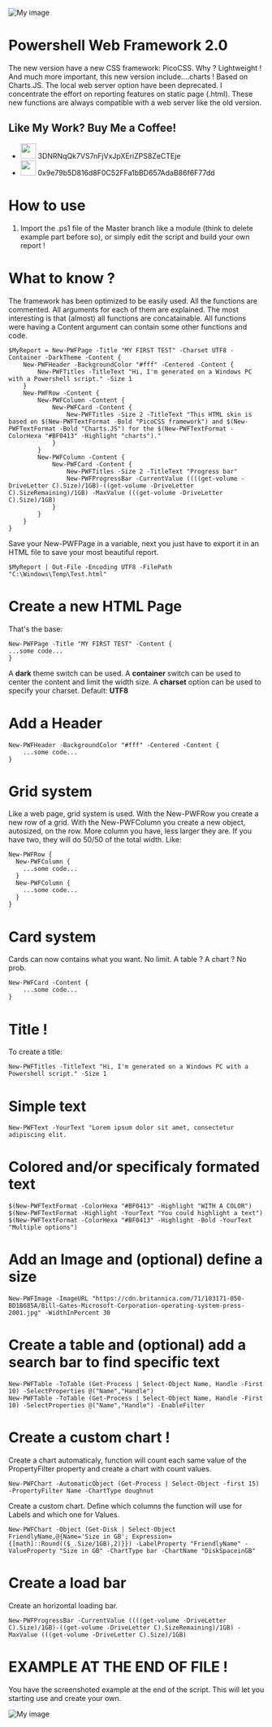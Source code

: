 ![My image](https://github.com/qschweitzer/Powershell-HTML5-Reporting/blob/master/docs/2021-10-26%2017_59_23-Clipboard.jpg)
# Powershell Web Framework 2.0
The new version have a new CSS framework: PicoCSS. Why ? Lightweight !
And much more important, this new version include....charts ! Based on Charts.JS.
The local web server option have been deprecated. I concentrate the effort on reporting features on static page (.html). These new functions are always compatible with a web server like the old version.

##  Like My Work? Buy Me a Coffee!

* <img src="https://upload.wikimedia.org/wikipedia/commons/thumb/4/46/Bitcoin.svg/1024px-Bitcoin.svg.png" width="30"> 3DNRNqQk7VS7nFjVxJpXEriZPS8ZeCTEje
* <img src="https://upload.wikimedia.org/wikipedia/commons/thumb/0/05/Ethereum_logo_2014.svg/1200px-Ethereum_logo_2014.svg.png" width="30"> 0x9e79b5D816d8F0C52FFa1bBD657AdaB86f6F77dd

# How to use
1. Import the .ps1 file of the Master branch like a module (think to delete example part before so), or simply edit the script and build your own report !

# What to know ?
The framework has been optimized to be easily used.
All the functions are commented.
All arguments for each of them are explained.
The most interesting is that (almost) all functions are concatainable.
All functions were having a Content argument can contain some other functions and code.
```
$MyReport = New-PWFPage -Title "MY FIRST TEST" -Charset UTF8 -Container -DarkTheme -Content {
    New-PWFHeader -BackgroundColor "#fff" -Centered -Content {
        New-PWFTitles -TitleText "Hi, I'm generated on a Windows PC with a Powershell script." -Size 1
    }
    New-PWFRow -Content {
        New-PWFColumn -Content {
            New-PWFCard -Content {
                New-PWFTitles -Size 2 -TitleText "This HTML skin is based on $(New-PWFTextFormat -Bold "PicoCSS framework") and $(New-PWFTextFormat -Bold "Charts.JS") for the $(New-PWFTextFormat -ColorHexa "#BF0413" -Highlight "charts")."
            }
        }
        New-PWFColumn -Content {
            New-PWFCard -Content {
                New-PWFTitles -Size 2 -TitleText "Progress bar"
                New-PWFProgressBar -CurrentValue ((((get-volume -DriveLetter C).Size)/1GB)-((get-volume -DriveLetter C).SizeRemaining)/1GB) -MaxValue (((get-volume -DriveLetter C).Size)/1GB)
            }
        }
    }
}
```

Save your New-PWFPage in a variable, next you just have to export it in an HTML file to save your most beautiful report.
```
$MyReport | Out-File -Encoding UTF8 -FilePath "C:\Windows\Temp\Test.html"
```

# Create a new HTML Page
That's the base:
```
New-PWFPage -Title "MY FIRST TEST" -Content {
...some code...
}
```
A __dark__ theme switch can be used.
A __container__  switch can be used to center the content and limit the width size.
A __charset__ option can be used to specify your charset. Default: __UTF8__

# Add a Header
```
New-PWFHeader -BackgroundColor "#fff" -Centered -Content {
    ...some code...
}
```
# Grid system
Like a web page, grid system is used.
With the New-PWFRow you create a new row of a grid.
With the New-PWFColumn you create a new object, autosized, on the row. More column you have, less larger they are. If you have two, they will do 50/50 of the total width.
Like:
```
New-PWFRow {
  New-PWFColumn {
    ...some code...
  }
  New-PWFColumn {
    ...some code...
  }
}
```
# Card system
Cards can now contains what you want. No limit. A table ? A chart ? No prob.
```
New-PWFCard -Content {
    ...some code...
}
```
# Title !
To create a title:
```
New-PWFTitles -TitleText "Hi, I'm generated on a Windows PC with a Powershell script." -Size 1
```

# Simple text
```
New-PWFText -YourText "Lorem ipsum dolor sit amet, consectetur adipiscing elit.
```

# Colored and/or specificaly formated text
```
$(New-PWFTextFormat -ColorHexa "#BF0413" -Highlight "WITH A COLOR")
$(New-PWFTextFormat -Highlight -YourText "You could highlight a text")
$(New-PWFTextFormat -ColorHexa "#BF0413" -Highlight -Bold -YourText "Multiple options")
```

# Add an Image and (optional) define a size
```
New-PWFImage -ImageURL "https://cdn.britannica.com/71/103171-050-BD1B685A/Bill-Gates-Microsoft-Corporation-operating-system-press-2001.jpg" -WidthInPercent 30
```

# Create a table and (optional) add a search bar to find specific text
```
New-PWFTable -ToTable (Get-Process | Select-Object Name, Handle -First 10) -SelectProperties @("Name","Handle")
New-PWFTable -ToTable (Get-Process | Select-Object Name, Handle -First 10) -SelectProperties @("Name","Handle") -EnableFilter
```

# Create a custom chart !
Create a chart automaticaly, function will count each same value of the PropertyFilter property and create a chart with count values.
```
New-PWFChart -AutomaticObject (Get-Process | Select-Object -first 15) -PropertyFilter Name -ChartType doughnut
```
Create a custom chart. Define which columns the function will use for Labels and which one for Values.
```
New-PWFChart -Object (Get-Disk | Select-Object FriendlyName,@{Name='Size in GB'; Expression={[math]::Round(($_.Size/1GB),2)}}) -LabelProperty "FriendlyName" -ValueProperty "Size in GB" -ChartType bar -ChartName "DiskSpaceinGB"
```

# Create a load bar
Create an horizontal loading bar.
```
New-PWFProgressBar -CurrentValue ((((get-volume -DriveLetter C).Size)/1GB)-((get-volume -DriveLetter C).SizeRemaining)/1GB) -MaxValue (((get-volume -DriveLetter C).Size)/1GB)
```

# EXAMPLE AT THE END OF FILE !
You have the screenshoted example at the end of the script. This will let you starting use and create your own.

![My image](https://github.com/qschweitzer/Powershell-HTML5-Reporting/blob/master/docs/2021-10-26%2018_03_10-Clipboard.jpg)
